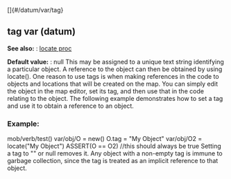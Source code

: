 []{#/datum/var/tag}
## tag var (datum)
**See also:**
:   [locate proc](#/proc/locate)
<!-- -->
**Default value:**
:   null
This may be assigned to a unique text string identifying a particular
object. A reference to the object can then be obtained by using
locate().
One reason to use tags is when making references in the code to objects
and locations that will be created on the map. You can simply edit the
object in the map editor, set its tag, and then use that in the code
relating to the object.
The following example demonstrates how to set a tag and use it to obtain
a reference to an object.
### Example:
mob/verb/test() var/obj/O = new() O.tag = \"My Object\" var/obj/O2 =
locate(\"My Object\") ASSERT(O == O2) //this should always be true
Setting a tag to \"\" or null removes it. Any object with a non-empty
tag is immune to garbage collection, since the tag is treated as an
implicit reference to that object.